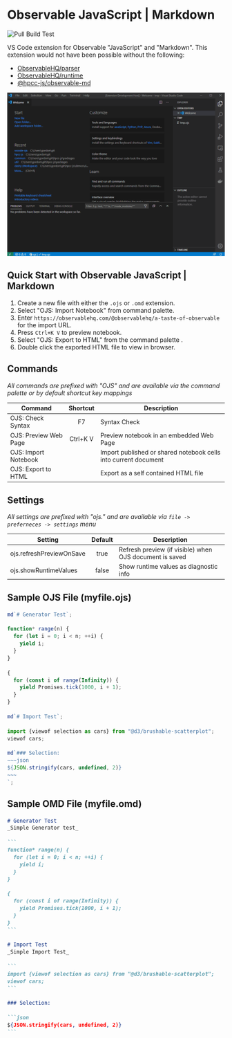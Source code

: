 # Observable JavaScript | Markdown
![Pull Build Test](https://img.shields.io/github/workflow/status/GordonSmith/vscode-ojs/Pull%20Build%20Test.svg?logo=github&label=Pull%20Build%20Test)

VS Code extension for Observable "JavaScript" and "Markdown".  This extension would not have been possible without the following:
* [ObservableHQ/parser](https://github.com/observablehq/parser)
* [ObservableHQ/runtime](https://github.com/observablehq/runtime)
* [@hpcc-js/observable-md](https://github.com/hpcc-systems/Visualization/tree/master/packages/observable-md)

![Demo GIF](./images/ojsDemo.gif)

## Quick Start with Observable JavaScript | Markdown

1. Create a new file with either the `.ojs` or `.omd` extension.
2. Select "OJS: Import Notebook" from command palette.
3. Enter `https://observablehq.com/@observablehq/a-taste-of-observable` for the import URL.
4. Press `Ctrl+K V` to preview notebook.
5. Select "OJS: Export to HTML" from the command palette .
6. Double click the exported HTML file to view in browser.

## Commands
_All commands are prefixed with "OJS" and are available via the command palette or by default shortcut key mappings_

| Command                   | Shortcut | Description                                                      |
|---------------------------|:--------:|------------------------------------------------------------------|
|OJS: Check Syntax          |F7        | Syntax Check                                                     |
|OJS: Preview Web Page      |Ctrl+K V  | Preview notebook in an embedded Web Page                         |
|OJS: Import Notebook       |          | Import published or shared notebook cells into current document  |
|OJS: Export to HTML        |          | Export as a self contained HTML file                             |

## Settings
_All settings are prefixed with "ojs." and are available via `file -> preferneces -> settings` menu_

| Setting                   | Default | Description                                               |
|---------------------------|:-------:|-----------------------------------------------------------|
| ojs.refreshPreviewOnSave  | true    | Refresh preview (if visible) when OJS document is saved   |
| ojs.showRuntimeValues	    | false   | Show runtime values as diagnostic info                    |

## Sample OJS File (myfile.ojs)

```javascript
md`# Generator Test`;

function* range(n) {
  for (let i = 0; i < n; ++i) {
    yield i;
  }
}

{
  for (const i of range(Infinity)) {
    yield Promises.tick(1000, i + 1);
  }
}

md`# Import Test`;

import {viewof selection as cars} from "@d3/brushable-scatterplot";
viewof cars;

md`### Selection:
~~~json
${JSON.stringify(cars, undefined, 2)}
~~~
`;
```

## Sample OMD File (myfile.omd)

``````markdown
# Generator Test
_Simple Generator test_

```
function* range(n) {
  for (let i = 0; i < n; ++i) {
    yield i;
  }
}

{
  for (const i of range(Infinity)) {
    yield Promises.tick(1000, i + 1);
  }
}
```

# Import Test
_Simple Import Test_

```
import {viewof selection as cars} from "@d3/brushable-scatterplot";
viewof cars;
```

### Selection:

```json 
${JSON.stringify(cars, undefined, 2)}
```
 
``````
